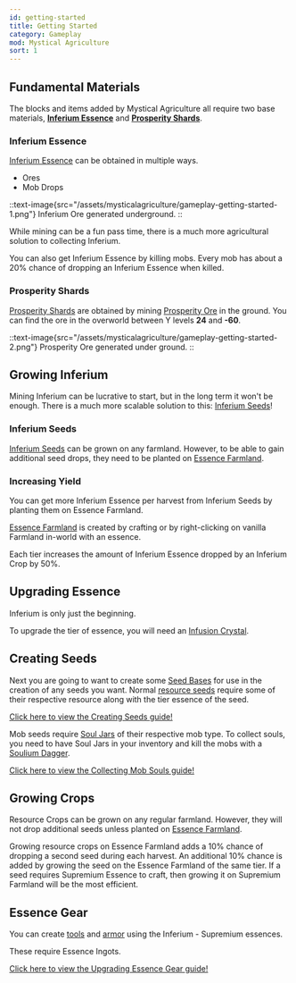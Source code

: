 ```yaml
---
id: getting-started
title: Getting Started
category: Gameplay
mod: Mystical Agriculture
sort: 1
---
```


## Fundamental Materials
The blocks and items added by Mystical Agriculture all require two base materials, [**Inferium Essence**](../items/inferium-essence.md) and [**Prosperity Shards**](../items/prosperity-shard.md).

### Inferium Essence
[Inferium Essence](../items/inferium-essence.md) can be obtained in multiple ways.
- Ores
- Mob Drops

::text-image{src="/assets/mysticalagriculture/gameplay-getting-started-1.png"}
  Inferium Ore generated underground.
::

While mining can be a fun pass time, there is a much more agricultural solution to collecting Inferium. 

You can also get Inferium Essence by killing mobs. Every mob has about a 20% chance of dropping an Inferium Essence when killed.

### Prosperity Shards
[Prosperity Shards](../items/prosperity-shard.md) are obtained by mining [Prosperity Ore](../blocks/prosperity-ore.md) in the ground. You can find the ore in the overworld between Y levels **24** and **-60**.

::text-image{src="/assets/mysticalagriculture/gameplay-getting-started-2.png"}
  Prosperity Ore generated under ground.
::

## Growing Inferium
Mining Inferium can be lucrative to start, but in the long term it won't be enough. There is a much more scalable
solution to this: [Inferium Seeds](../items/inferium-seeds.md)!

### Inferium Seeds
[Inferium Seeds](../items/inferium-seeds.md) can be grown on any farmland. However, to be able to gain additional seed drops, they need to be planted on [Essence Farmland](../blocks/essence-farmland.md).

### Increasing Yield
You can get more Inferium Essence per harvest from Inferium Seeds by planting them on Essence Farmland.

[Essence Farmland](../blocks/essence-farmland.md) is created by crafting or by right-clicking on vanilla Farmland in-world with an essence.

Each tier increases the amount of Inferium Essence dropped by an Inferium Crop by 50%.

## Upgrading Essence
Inferium is only just the beginning. 

To upgrade the tier of essence, you will need an [Infusion Crystal](../items/infusion-crystals.md).

## Creating Seeds
Next you are going to want to create some [Seed Bases](../items/seed-bases.md) for use in the creation of any seeds you want.
Normal [resource seeds](../items/resource-seeds.md) require some of their respective resource along with the tier essence of the seed.

[Click here to view the Creating Seeds guide!](./creating-seeds)

Mob seeds require [Soul Jars](../items/soul-jar.md) of their respective mob type. To collect souls, you need to have Soul Jars in your inventory and kill the mobs with a [Soulium Dagger](../items/soulium-dagger.md).

[Click here to view the Collecting Mob Souls guide!](./collecting-mob-souls)

## Growing Crops
Resource Crops can be grown on any regular farmland. However, they will not drop additional seeds unless planted on [Essence Farmland](../blocks/essence-farmland.md).

Growing resource crops on Essence Farmland adds a 10% chance of dropping a second seed during each harvest. An additional 10% chance is added by growing the seed on the Essence Farmland of the same tier. If a seed requires Supremium Essence to craft, then growing it on Supremium Farmland will be the most efficient.

## Essence Gear
You can create [tools](../items/essence-tools.md) and [armor](../items/essence-armor.md) using the Inferium - Supremium essences.

These require Essence Ingots.

[Click here to view the Upgrading Essence Gear guide!](./upgrading-essence-gear)

